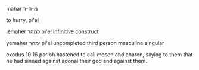 mahar מ-ה-ר

to hurry, pi'el

lemaher למהר
pi'el infinitive construct

yemaher ימהר
pi'el uncompleted third person masculine singular

exodus 10 16
par'oh hastened to call moseh and aharon, saying to them that he had sinned against adonai their god and against them.
